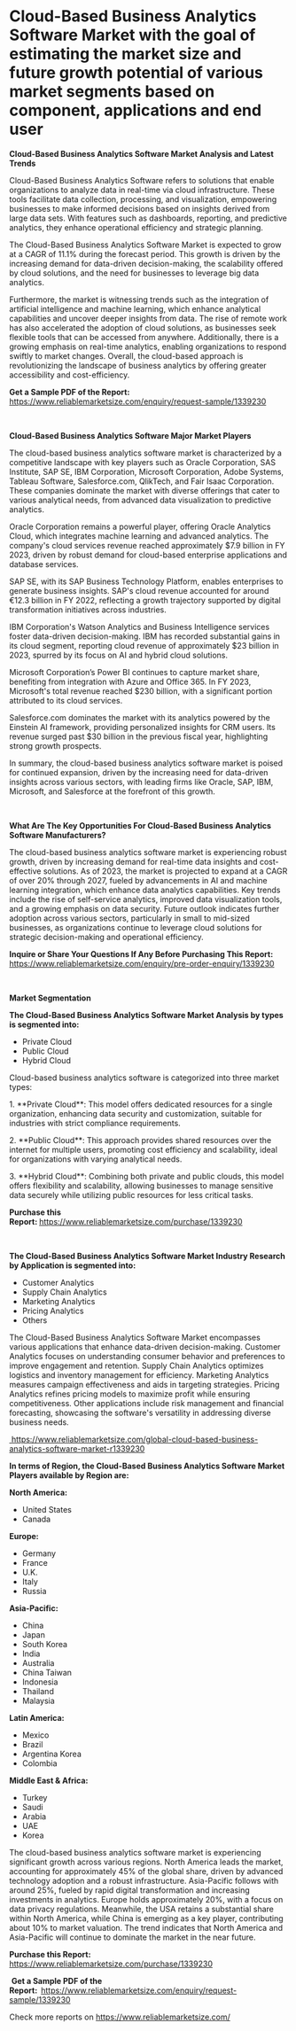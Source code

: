 <p><h1>Cloud-Based Business Analytics Software Market with the goal of estimating the market size and future growth potential of various market segments based on component, applications and end user</h1></p><p><strong>Cloud-Based Business Analytics Software Market Analysis and Latest Trends</strong></p>
<p><p>Cloud-Based Business Analytics Software refers to solutions that enable organizations to analyze data in real-time via cloud infrastructure. These tools facilitate data collection, processing, and visualization, empowering businesses to make informed decisions based on insights derived from large data sets. With features such as dashboards, reporting, and predictive analytics, they enhance operational efficiency and strategic planning.</p><p>The Cloud-Based Business Analytics Software Market is expected to grow at a CAGR of 11.1% during the forecast period. This growth is driven by the increasing demand for data-driven decision-making, the scalability offered by cloud solutions, and the need for businesses to leverage big data analytics. </p><p>Furthermore, the market is witnessing trends such as the integration of artificial intelligence and machine learning, which enhance analytical capabilities and uncover deeper insights from data. The rise of remote work has also accelerated the adoption of cloud solutions, as businesses seek flexible tools that can be accessed from anywhere. Additionally, there is a growing emphasis on real-time analytics, enabling organizations to respond swiftly to market changes. Overall, the cloud-based approach is revolutionizing the landscape of business analytics by offering greater accessibility and cost-efficiency.</p></p>
<p><strong>Get a Sample PDF of the Report:&nbsp;</strong> <a href="https://www.reliablemarketsize.com/enquiry/request-sample/1339230?utm_campaign=3248&utm_medium=2&utm_source=Github&utm_content=ia&utm_term=27032025&utm_id=cloud-based-business-analytics-software">https://www.reliablemarketsize.com/enquiry/request-sample/1339230</a></p>
<p>&nbsp;</p>
<p><strong>Cloud-Based Business Analytics Software Major Market Players</strong></p>
<p><p>The cloud-based business analytics software market is characterized by a competitive landscape with key players such as Oracle Corporation, SAS Institute, SAP SE, IBM Corporation, Microsoft Corporation, Adobe Systems, Tableau Software, Salesforce.com, QlikTech, and Fair Isaac Corporation. These companies dominate the market with diverse offerings that cater to various analytical needs, from advanced data visualization to predictive analytics.</p><p>Oracle Corporation remains a powerful player, offering Oracle Analytics Cloud, which integrates machine learning and advanced analytics. The company's cloud services revenue reached approximately $7.9 billion in FY 2023, driven by robust demand for cloud-based enterprise applications and database services.</p><p>SAP SE, with its SAP Business Technology Platform, enables enterprises to generate business insights. SAP's cloud revenue accounted for around €12.3 billion in FY 2022, reflecting a growth trajectory supported by digital transformation initiatives across industries.</p><p>IBM Corporation's Watson Analytics and Business Intelligence services foster data-driven decision-making. IBM has recorded substantial gains in its cloud segment, reporting cloud revenue of approximately $23 billion in 2023, spurred by its focus on AI and hybrid cloud solutions.</p><p>Microsoft Corporation’s Power BI continues to capture market share, benefiting from integration with Azure and Office 365. In FY 2023, Microsoft's total revenue reached $230 billion, with a significant portion attributed to its cloud services.</p><p>Salesforce.com dominates the market with its analytics powered by the Einstein AI framework, providing personalized insights for CRM users. Its revenue surged past $30 billion in the previous fiscal year, highlighting strong growth prospects.</p><p>In summary, the cloud-based business analytics software market is poised for continued expansion, driven by the increasing need for data-driven insights across various sectors, with leading firms like Oracle, SAP, IBM, Microsoft, and Salesforce at the forefront of this growth.</p></p>
<p>&nbsp;</p>
<p><strong>What Are The Key Opportunities For Cloud-Based Business Analytics Software Manufacturers?</strong></p>
<p><p>The cloud-based business analytics software market is experiencing robust growth, driven by increasing demand for real-time data insights and cost-effective solutions. As of 2023, the market is projected to expand at a CAGR of over 20% through 2027, fueled by advancements in AI and machine learning integration, which enhance data analytics capabilities. Key trends include the rise of self-service analytics, improved data visualization tools, and a growing emphasis on data security. Future outlook indicates further adoption across various sectors, particularly in small to mid-sized businesses, as organizations continue to leverage cloud solutions for strategic decision-making and operational efficiency.</p></p>
<p><strong>Inquire or Share Your Questions If Any Before Purchasing This Report:</strong> <a href="https://www.reliablemarketsize.com/enquiry/pre-order-enquiry/1339230?utm_campaign=3248&utm_medium=2&utm_source=Github&utm_content=ia&utm_term=27032025&utm_id=cloud-based-business-analytics-software">https://www.reliablemarketsize.com/enquiry/pre-order-enquiry/1339230</a></p>
<p>&nbsp;</p>
<p><strong>Market Segmentation</strong></p>
<p><strong>The Cloud-Based Business Analytics Software Market Analysis by types is segmented into:</strong></p>
<p><ul><li>Private Cloud</li><li>Public Cloud</li><li>Hybrid Cloud</li></ul></p>
<p><p>Cloud-based business analytics software is categorized into three market types: </p><p>1. **Private Cloud**: This model offers dedicated resources for a single organization, enhancing data security and customization, suitable for industries with strict compliance requirements.</p><p>2. **Public Cloud**: This approach provides shared resources over the internet for multiple users, promoting cost efficiency and scalability, ideal for organizations with varying analytical needs.</p><p>3. **Hybrid Cloud**: Combining both private and public clouds, this model offers flexibility and scalability, allowing businesses to manage sensitive data securely while utilizing public resources for less critical tasks.</p></p>
<p><strong>Purchase this Report:&nbsp;</strong><a href="https://www.reliablemarketsize.com/purchase/1339230?utm_campaign=3248&utm_medium=2&utm_source=Github&utm_content=ia&utm_term=27032025&utm_id=cloud-based-business-analytics-software">https://www.reliablemarketsize.com/purchase/1339230</a></p>
<p>&nbsp;</p>
<p><strong>The Cloud-Based Business Analytics Software Market Industry Research by Application is segmented into:</strong></p>
<p><ul><li>Customer Analytics</li><li>Supply Chain Analytics</li><li>Marketing Analytics</li><li>Pricing Analytics</li><li>Others</li></ul></p>
<p><p>The Cloud-Based Business Analytics Software Market encompasses various applications that enhance data-driven decision-making. Customer Analytics focuses on understanding consumer behavior and preferences to improve engagement and retention. Supply Chain Analytics optimizes logistics and inventory management for efficiency. Marketing Analytics measures campaign effectiveness and aids in targeting strategies. Pricing Analytics refines pricing models to maximize profit while ensuring competitiveness. Other applications include risk management and financial forecasting, showcasing the software's versatility in addressing diverse business needs.</p></p>
<p><a href="https://www.reliablemarketsize.com/global-cloud-based-business-analytics-software-market-r1339230?utm_campaign=3248&utm_medium=2&utm_source=Github&utm_content=ia&utm_term=27032025&utm_id=cloud-based-business-analytics-software">&nbsp;https://www.reliablemarketsize.com/global-cloud-based-business-analytics-software-market-r1339230</a></p>
<p><strong>In terms of Region, the Cloud-Based Business Analytics Software Market Players available by Region are:</strong></p>
<p>
    <p> <strong> North America: </strong>
        <ul>
            <li>United States</li>
            <li>Canada</li>
        </ul>
        </p> 
    <p> <strong> Europe: </strong>
        <ul>
            <li>Germany</li>
            <li>France</li>
            <li>U.K.</li>
            <li>Italy</li>
            <li>Russia</li>
        </ul>
        </p> 
    <p> <strong> Asia-Pacific: </strong>
        <ul>
            <li>China</li>
            <li>Japan</li>
            <li>South Korea</li>
            <li>India</li>
            <li>Australia</li>
            <li>China Taiwan</li>
            <li>Indonesia</li>
            <li>Thailand</li>
            <li>Malaysia</li>
        </ul>
        </p> 
    <p> <strong> Latin America: </strong>
        <ul>
            <li>Mexico</li>
            <li>Brazil</li>
            <li>Argentina Korea</li>
            <li>Colombia</li>
        </ul>
        </p> 
    <p> <strong> Middle East & Africa: </strong>
        <ul>
            <li>Turkey</li>
            <li>Saudi</li>
            <li>Arabia</li>
            <li>UAE</li>
            <li>Korea</li>
        </ul>
    </p>
    </p>
<p><p>The cloud-based business analytics software market is experiencing significant growth across various regions. North America leads the market, accounting for approximately 45% of the global share, driven by advanced technology adoption and a robust infrastructure. Asia-Pacific follows with around 25%, fueled by rapid digital transformation and increasing investments in analytics. Europe holds approximately 20%, with a focus on data privacy regulations. Meanwhile, the USA retains a substantial share within North America, while China is emerging as a key player, contributing about 10% to market valuation. The trend indicates that North America and Asia-Pacific will continue to dominate the market in the near future.</p></p>
<p><strong>Purchase this Report: </strong><a href="https://www.reliablemarketsize.com/purchase/1339230?utm_campaign=3248&utm_medium=2&utm_source=Github&utm_content=ia&utm_term=27032025&utm_id=cloud-based-business-analytics-software">https://www.reliablemarketsize.com/purchase/1339230</a></p>
<p>&nbsp;<strong>Get a Sample PDF of the Report:&nbsp;&nbsp;</strong><a href="https://www.reliablemarketsize.com/enquiry/request-sample/1339230?utm_campaign=3248&utm_medium=2&utm_source=Github&utm_content=ia&utm_term=27032025&utm_id=cloud-based-business-analytics-software">https://www.reliablemarketsize.com/enquiry/request-sample/1339230</a></p>
<p><strong></strong></p>
<p>Check more reports on <a href="https://www.reliablemarketsize.com/?utm_campaign=3248&utm_medium=2&utm_source=Github&utm_content=ia&utm_term=27032025&utm_id=cloud-based-business-analytics-software">https://www.reliablemarketsize.com/</a></p>